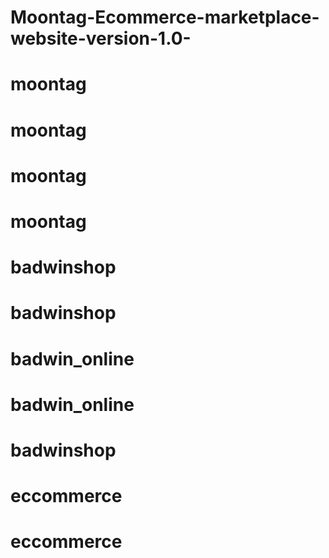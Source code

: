 # Moontag-Ecommerce-marketplace-website-version-1.0-
# moontag
# moontag
# moontag
# moontag
# badwinshop
# badwinshop
# badwin_online
# badwin_online
# badwinshop
# eccommerce
# eccommerce
